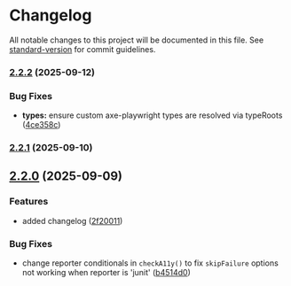 # Changelog

All notable changes to this project will be documented in this file. See [standard-version](https://github.com/conventional-changelog/standard-version) for commit guidelines.

### [2.2.2](https://github.com/abhinaba-ghosh/axe-playwright/compare/v2.2.1...v2.2.2) (2025-09-12)


### Bug Fixes

* **types:** ensure custom axe-playwright types are resolved via typeRoots ([4ce358c](https://github.com/abhinaba-ghosh/axe-playwright/commit/4ce358c7ec6b2ad20f5452dc463e01e732f15c82))

### [2.2.1](https://github.com/abhinaba-ghosh/axe-playwright/compare/v2.2.0...v2.2.1) (2025-09-10)

## [2.2.0](https://github.com/abhinaba-ghosh/axe-playwright/compare/v2.1.0...v2.2.0) (2025-09-09)


### Features

* added changelog ([2f20011](https://github.com/abhinaba-ghosh/axe-playwright/commit/2f2001164befa5bb708e694242e1b76212f211ce))


### Bug Fixes

* change reporter conditionals in `checkA11y()` to fix `skipFailure` options not working when reporter is 'junit' ([b4514d0](https://github.com/abhinaba-ghosh/axe-playwright/commit/b4514d043ed747ab7079241f3dbb3670e12ce2f0))
